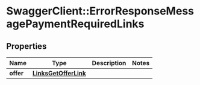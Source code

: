 # SwaggerClient::ErrorResponseMessagePaymentRequiredLinks

## Properties
Name | Type | Description | Notes
------------ | ------------- | ------------- | -------------
**offer** | [**LinksGetOfferLink**](LinksGetOfferLink.md) |  | 


